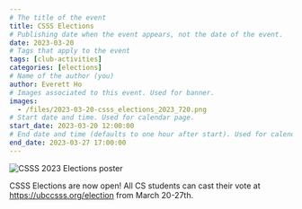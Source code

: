 ```yaml
---
# The title of the event
title: CSSS Elections
# Publishing date when the event appears, not the date of the event.
date: 2023-03-20
# Tags that apply to the event
tags: [club-activities]
categories: [elections]
# Name of the author (you)
author: Everett Ho
# Images associated to this event. Used for banner.
images:
  - /files/2023-03-20-csss_elections_2023_720.png
# Start date and time. Used for calendar page.
start_date: 2023-03-20 12:00:00
# End date and time (defaults to one hour after start). Used for calendar page.
end_date: 2023-03-27 17:00:00
---
```


![CSSS 2023 Elections poster](/files/2023-03-20-csss_elections_2023_720.png)

CSSS Elections are now open! All CS students can cast their vote at <https://ubccsss.org/election> from March 20-27th. 

